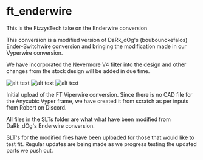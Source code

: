 # ft_enderwire
This is the FizzysTech take on the Enderwire conversion

This conversion is a modified version of DaRk_dOg's (boubounokefalos) Ender-Switchwire conversion and bringing the modification made in our Vyperwire conversion.

We have incorporated the Nevermore V4 filter into the design and other changes from the stock design will be added in due time.

![alt text](https://github.com/fizzystech/ft_enderwire/blob/main/images/Promo%20Pic%205.png)
![alt text](https://github.com/fizzystech/ft_enderwire/blob/main/images/Promo%20Pic%206.png)
![alt text](https://github.com/fizzystech/ft_enderwire/blob/main/images/Promo%20Pic%207.png)

Initial upload of the FT Viperwire conversion. Since there is no CAD file for the Anycubic Vyper frame, we have created it from scratch as per inputs from Robert on Discord.

All files in the SLTs folder are what what have been modified from DaRk_dOg's Enderwire conversion.

SLT's for the modified files have been uploaded for those that would like to test fit. Regular updates are being made as we progress testing the updated parts we push out.
